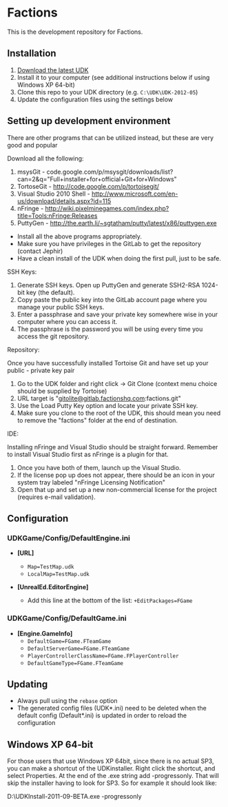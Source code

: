 # Factions

This is the development repository for Factions.

## Installation

1. [Download the latest UDK](http://udk.com/download)
2. Install it to your computer (see additional instructions below if using Windows XP 64-bit)
3. Clone this repo to your UDK directory (e.g. `C:\UDK\UDK-2012-05`)
4. Update the configuration files using the settings below

## Setting up development environment

There are other programs that can be utilized instead, but these are very good and popular

Download all the following:

1. msysGit - code.google.com/p/msysgit/downloads/list?can=2&q="Full+installer+for+official+Git+for+Windows"
2. TortoseGit - http://code.google.com/p/tortoisegit/
3. Visual Studio 2010 Shell - http://www.microsoft.com/en-us/download/details.aspx?id=115
4. nFringe - http://wiki.pixelminegames.com/index.php?title=Tools:nFringe:Releases
5. PuttyGen - http://the.earth.li/~sgtatham/putty/latest/x86/puttygen.exe

* Install all the above programs appropriately.
* Make sure you have privileges in the GitLab to get the repository (contact Jephir)
* Have a clean install of the UDK when doing the first pull, just to be safe.

SSH Keys:

1. Generate SSH keys. Open up PuttyGen and generate SSH2-RSA 1024-bit key (the default).
2. Copy paste the public key into the GitLab account page where you manage your public SSH keys.
3. Enter a passphrase and save your private key somewhere wise in your computer where you can access it.
4. The passphrase is the password you will be using every time you access the git repository.

Repository:

Once you have successfully installed Tortoise Git and have set up your public - private key pair

1. Go to the UDK folder and right click -> Git Clone (context menu choice should be supplied by Tortoise)
2. URL target is "gitolite@gitlab.factionshq.com:factions.git"
3. Use the Load Putty Key option and locate your private SSH key.
4. Make sure you clone to the root of the UDK, this should mean you need to remove the "factions" folder at the end of destination.

IDE:

Installing nFringe and Visual Studio should be straight forward. Remember to install Visual Studio first as nFringe is a plugin for that.

1. Once you have both of them, launch up the Visual Studio.
2. If the license pop up does not appear, there should be an icon in your system tray labeled "nFringe Licensing Notification"
3. Open that up and set up a new non-commercial license for the project (requires e-mail validation).

## Configuration

### UDKGame/Config/DefaultEngine.ini

* __[URL]__
  * `Map=TestMap.udk`
  * `LocalMap=TestMap.udk`

* __[UnrealEd.EditorEngine]__
  * Add this line at the bottom of the list: `+EditPackages=FGame`

### UDKGame/Config/DefaultGame.ini

* __[Engine.GameInfo]__
  * `DefaultGame=FGame.FTeamGame`
  * `DefaultServerGame=FGame.FTeamGame`
  * `PlayerControllerClassName=FGame.FPlayerController`
  * `DefaultGameType=FGame.FTeamGame`

## Updating

* Always pull using the `rebase` option
* The generated config files (UDK\*.ini) need to be deleted when the default config (Default\*.ini) is updated in order to reload the configuration

## Windows XP 64-bit

For those users that use Windows XP 64bit, since there is no actual SP3, you can make a shortcut of the UDKinstaller. Right click the shortcut, and select Properties. At the end of the .exe string add -progressonly. That will skip the installer having to look for SP3. So for example it should look like:

D:\UDKInstall-2011-09-BETA.exe -progressonly
